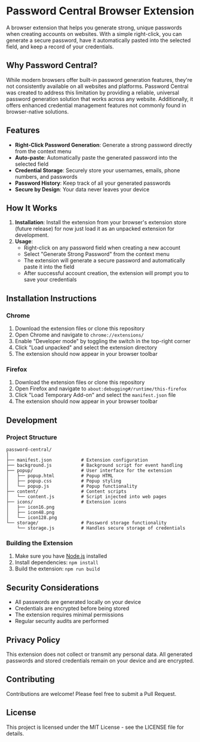 # Password Central Browser Extension

A browser extension that helps you generate strong, unique passwords when creating accounts on websites. With a simple right-click, you can generate a secure password, have it automatically pasted into the selected field, and keep a record of your credentials.

## Why Password Central?

While modern browsers offer built-in password generation features, they're not consistently available on all websites and platforms. Password Central was created to address this limitation by providing a reliable, universal password generation solution that works across any website. Additionally, it offers enhanced credential management features not commonly found in browser-native solutions.

## Features

- **Right-Click Password Generation**: Generate a strong password directly from the context menu
- **Auto-paste**: Automatically paste the generated password into the selected field
- **Credential Storage**: Securely store your usernames, emails, phone numbers, and passwords
- **Password History**: Keep track of all your generated passwords
- **Secure by Design**: Your data never leaves your device

## How It Works

1. **Installation**: Install the extension from your browser's extension store (future release) for now just load it as an unpacked extension for development.
2. **Usage**:
   - Right-click on any password field when creating a new account
   - Select "Generate Strong Password" from the context menu
   - The extension will generate a secure password and automatically paste it into the field
   - After successful account creation, the extension will prompt you to save your credentials

## Installation Instructions

### Chrome

1. Download the extension files or clone this repository
2. Open Chrome and navigate to `chrome://extensions/`
3. Enable "Developer mode" by toggling the switch in the top-right corner
4. Click "Load unpacked" and select the extension directory
5. The extension should now appear in your browser toolbar

### Firefox

1. Download the extension files or clone this repository
2. Open Firefox and navigate to `about:debugging#/runtime/this-firefox`
3. Click "Load Temporary Add-on" and select the `manifest.json` file
4. The extension should now appear in your browser toolbar

## Development

### Project Structure

```
password-central/
│
├── manifest.json           # Extension configuration
├── background.js           # Background script for event handling
├── popup/                  # User interface for the extension
│   ├── popup.html          # Popup HTML
│   ├── popup.css           # Popup styling
│   └── popup.js            # Popup functionality
├── content/                # Content scripts
│   └── content.js          # Script injected into web pages
├── icons/                  # Extension icons
│   ├── icon16.png
│   ├── icon48.png
│   └── icon128.png
└── storage/                # Password storage functionality
    └── storage.js          # Handles secure storage of credentials
```

### Building the Extension

1. Make sure you have [Node.js](https://nodejs.org/) installed
2. Install dependencies: `npm install`
3. Build the extension: `npm run build`

## Security Considerations

- All passwords are generated locally on your device
- Credentials are encrypted before being stored
- The extension requires minimal permissions
- Regular security audits are performed

## Privacy Policy

This extension does not collect or transmit any personal data. All generated passwords and stored credentials remain on your device and are encrypted.

## Contributing

Contributions are welcome! Please feel free to submit a Pull Request.

## License

This project is licensed under the MIT License - see the LICENSE file for details.

